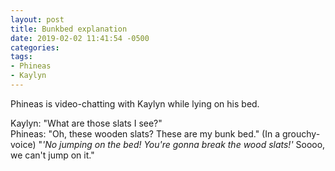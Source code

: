 ```yaml
---
layout: post
title: Bunkbed explanation
date: 2019-02-02 11:41:54 -0500
categories:
tags:
- Phineas
- Kaylyn
---
```


Phineas is video-chatting with Kaylyn while lying on his bed.

Kaylyn: "What are those slats I see?"<br/>
Phineas: "Oh, these wooden slats? These are my bunk bed." (In a grouchy-voice) "_'No jumping on the bed! You're gonna break the wood slats!'_ Soooo, we can't jump on it."<br/>

